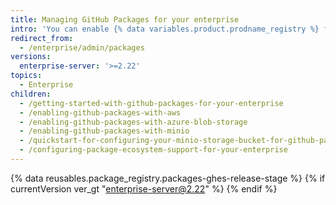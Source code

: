 ```yaml
---
title: Managing GitHub Packages for your enterprise
intro: 'You can enable {% data variables.product.prodname_registry %} for your enterprise and manage {% data variables.product.prodname_registry %} settings and allowed packaged types.'
redirect_from:
  - /enterprise/admin/packages
versions:
  enterprise-server: '>=2.22'
topics:
  - Enterprise
children:
  - /getting-started-with-github-packages-for-your-enterprise
  - /enabling-github-packages-with-aws
  - /enabling-github-packages-with-azure-blob-storage
  - /enabling-github-packages-with-minio
  - /quickstart-for-configuring-your-minio-storage-bucket-for-github-packages
  - /configuring-package-ecosystem-support-for-your-enterprise
---
```


{% data reusables.package_registry.packages-ghes-release-stage %}
  {% if currentVersion ver_gt "enterprise-server@2.22" %}
  {% endif %}
